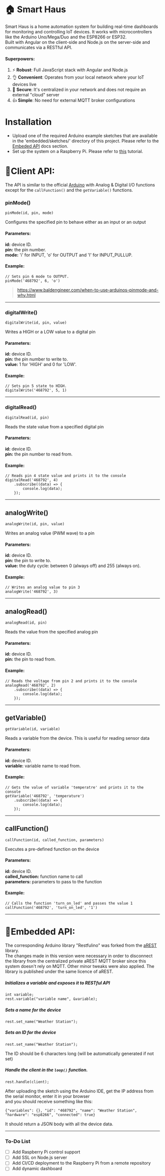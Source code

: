 
# 🏠 Smart Haus  
Smart Haus is a home automation system for building real-time dashboards for monitoring and controlling IoT devices. It works with microcontrollers like the Arduino Uno/Mega/Duo and the ESP8266 or ESP32.  
Built with Angular on the client-side and Node.js on the server-side and communicates via a RESTful API.  
  
#### Superpowers:  
1. ⚡ ****Robust****: Full JavaScript stack with Angular and Node.js  
3. 👌 ****Convenient****: Operates from your local network where your IoT devices live  
4. 🔐 ****Secure****: It's centralized in your network and does not require an external "cloud" server  
5. 👍 ****Simple****: No need for external MQTT broker configurations   
  
# Installation  
* Upload one of the required Arduino example sketches that are available in the 'embedded/sketches/' directory of this project. Please refer to the [Embeded API](https://github.com/ameer157/smarthaus#embedded-api) docs section.
* Set up the system on a Raspberry Pi. Please refer to [this](https://medium.com/@ameer157/the-most-robust-and-secure-home-automation-system-6d0ddbb39f29) tutorial.

  
# 📄Client API:  
The API is similar to the official [Arduino](https://www.arduino.cc/reference/en/#functions) with Analog & Digital I/O functions except for the ```callFunction()``` and the ```getVariable()``` functions.  
  
  
### pinMode()  
```  
pinMode(id, pin, mode)  
```  
Configures the specified pin to behave either as an input or an output  
#### Parameters:  
**id:** device ID.  
**pin:** the pin number.  
**mode:** 'i' for INPUT, 'o' for OUTPUT and 'I' for INPUT_PULLUP.  
#### Example:  
```  
// Sets pin 6 mode to OUTPUT.  
pinMode('468792', 6, 'o')  
```  
>https://www.baldengineer.com/when-to-use-arduinos-pinmode-and-why.html  
___
### digitalWrite()  
```  
digitalWrite(id, pin, value)  
```  
Writes a HIGH or a LOW value to a digital pin  
#### Parameters:  
**id:** device ID.  
**pin:** the pin number to write to.  
**value:** 1 for 'HIGH' and 0 for 'LOW'.  
#### Example:  
```  
// Sets pin 5 state to HIGH.  
digitalWrite('468792', 5, 1)  
```  
  
___
### digitalRead()  
```  
digitalRead(id, pin)  
```  
Reads the state value from a specified digital pin  
#### Parameters:  
**id:** device ID.  
**pin:** the pin number to read from.  
#### Example:  
```  
// Reads pin 4 state value and prints it to the console  
digitalRead('468792', 4)  
    .subscribe((data) => {  
        console.log(data);  
    });  
```  

___
## analogWrite()  
```  
analogWrite(id, pin, value)  
```  
Writes an analog value (PWM wave) to a pin  
#### Parameters:  
**id:** device ID.  
**pin:** the pin to write to.  
**value:** the duty cycle: between 0 (always off) and 255 (always on).  
#### Example:  
```  
// Writes an analog value to pin 3  
analogWrite('468792', 3)  
```  

___
## analogRead()  
```  
analogRead(id, pin)  
```  
Reads the value from the specified analog pin  
#### Parameters:  
**id:** device ID.  
**pin:** the pin to read from.  
#### Example:  
```  
// Reads the voltage from pin 2 and prints it to the console  
analogRead('468792', 2)  
    .subscribe((data) => {  
        console.log(data);  
    });  
```  
  
___
## getVariable()  
```  
getVariable(id, variable)  
```  
Reads a variable from the device. This is useful for reading sensor data  
#### Parameters:  
**id:** device ID.  
**variable:** variable name to read from.  
#### Example:  
```  
// Gets the value of variable 'temperatre' and prints it to the console  
getVariable('468792', 'temperature')  
    .subscribe((data) => {  
        console.log(data);  
    });  
```  

___
## callFunction()  
```  
callFunction(id, called_function, parameters)  
```  
Executes a pre-defined function on the device  
#### Parameters:  
**id:** device ID.  
**called_function:** function name to call  
**parameters:** parameters to pass to the function  
#### Example:  
```  
// Calls the function 'turn_on_led' and passes the value 1  
callFunction('468792', 'turn_on_led', '1')  
```  
___
# 📄Embedded API:  
The corresponding Arduino library "Restfulino" was forked from the [aREST](https://github.com/marcoschwartz/aREST) library.  
The changes made in this version were necessary in order to disconnect the library from the centralized private aREST MQTT broker since this system doesn't rely on MQTT. Other minor tweaks were also applied.
The library is published under the same licence of aREST.

##### Initializes a variable and exposes it to RESTful API  
```  
int variable;  
rest.variable("variable name", &variable);  
```  
  
##### Sets a name for the device  
```  
rest.set_name("Weather Station");  
```  
  
##### Sets an ID for the device  
```  
rest.set_name("Weather Station");  
```  
The ID should be 6 characters long (will be automatically generated if not set)  
  
##### Handle the client in the ```loop()``` function.  
```  
rest.handle(client);  
```  

After uploading the sketch using the Arduino IDE, get the IP address from the serial monitor, enter it in your browser  
and you should receive something like this:
```  
{"variables": {}, "id": "468792", "name": "Weather Station", "hardware": "esp8266", "connected": true}  
```  
It should return a JSON body with all the device data.  
___
### To-Do List  
- [ ] Add Raspberry Pi control support  
- [ ] Add SSL on Node.js server  
- [ ] Add CI/CD deployment to the Raspberry Pi from a remote repository  
- [ ] Add dynamic dashboard
